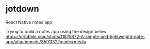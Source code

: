 # jotdown
React Native notes app

Trying to build a notes app using the design below
https://dribbble.com/shots/11875872-A-simple-and-lightweight-note-app/attachments/3501132?mode=media
